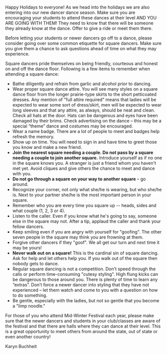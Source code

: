 Happy Holidays to everyone! As we head into the holidays we are also entering into our new dancer dance season. Make sure you are encouraging your students to attend these dances at their level AND YOU ARE GOING WITH THEM! They need to know that there will be someone they already know at the dance. Offer to give a ride or meet them there.

Before letting your students or newer dancers go off to a dance, please consider going over some common etiquette for square dancers. Make sure you give them a chance to ask questions ahead of time on what they may experience.

Square dancers pride themselves on being friendly, courteous and honest on and off the dance floor. Following is a few items to remember when attending a square dance:

*	Bathe diligently and refrain from garlic and alcohol prior to dancing.
*	Wear proper square dance attire.  You will see many styles on a square dance floor from the longer prairie-type skirts to the short petticoated dresses. Any mention of "full attire required" means that ladies will be expected to wear some sort of dress/skirt, men will be expected to wear long sleeves and that any attire, as always, should be neat and clean. Check all hats at the door. Hats can be dangerous and eyes have been damaged by their brims. Check advertising on the dance – this may be a special “theme” dance and costumes may be encouraged.
*	Wear a name badge. There are a lot of people to meet and badges help refresh the memory.
*	Show up on time. You will need to sign in and have time to greet those you know and make a new friend.
*	**Join the nearest square needing a couple. Do not pass by a square needing a couple to join another square.**  Introduce yourself as if no one in the square knows you. A stranger is just a friend whom you haven't met yet. Avoid cliques and give others the chance to meet and dance with you.
*	**Do not go through a square on your way to another square** – go around.
*	Recognize your corner, not only what she/he is wearing, but who she/he is. Next to your partner she/he is the most important person in your square.
*	Remember who you are every time you square up -- heads, sides and what couple (1, 2, 3 or 4).
*	Listen to the caller. Even if you know what he's going to say, someone else in the square may not. After a tip, applaud the caller and thank your fellow dancers.
*	Keep smiling even if you are angry with yourself for "goofing". The other seven people in the square may think you are frowning at them.
*	Forgive other dancers if they "goof". We all get our turn and next time it may be yours!
*	**Never walk out on a square!** This is the cardinal sin of square dancing. Ask for help and let others help you. If you walk out of the square then nobody gets to dance.
*	Regular square dancing is not a competition. Don't speed through the calls or perform time-consuming "cutesy styling". High flung kicks can be dangerous to those around you. There is plenty of time to learn any “extras”. Don’t force a newer dancer into styling that they have not experienced – let them watch and come to you with a question on how to do something.
*	Be gentle, especially with the ladies, but not so gentle that you become a "limp noodle."

For those of you who attend Mid-Winter Festival each year, please make sure that the newer dancers and students in your club/classes are aware of the festival and that there are halls where they can dance at their level. This is a great opportunity to meet others from around the state, out of state or even another country!

Karyn Buchheit





























